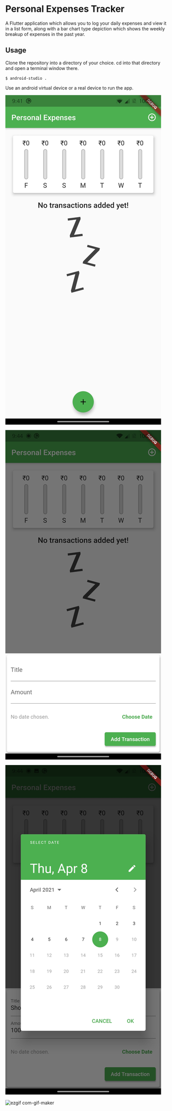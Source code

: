 # Personal Expenses Tracker

A Flutter application which allows you to log your daily expenses and view it in a list form, along with a bar chart type depiction which shows the weekly breakup of expenses in the past year.

## Usage

Clone the repository into a directory of your choice. cd into that directory and open a terminal window there.

 ```
 $ android-studio .
 ```
Use an android virtual device or a real device to run the app.

![App Page](https://github.com/vedaantBali/personal_expenses/blob/master/Screenshot_20210408-094119.jpg)

![Transaction Page](https://github.com/vedaantBali/personal_expenses/blob/master/Screenshot_20210408-094412.jpg)

![Date Picker](https://github.com/vedaantBali/personal_expenses/blob/master/Screenshot_20210408-094422.jpg)


![ezgif com-gif-maker](https://user-images.githubusercontent.com/37630833/113968311-7b65b200-9850-11eb-8a56-b56db3f6c379.gif)

